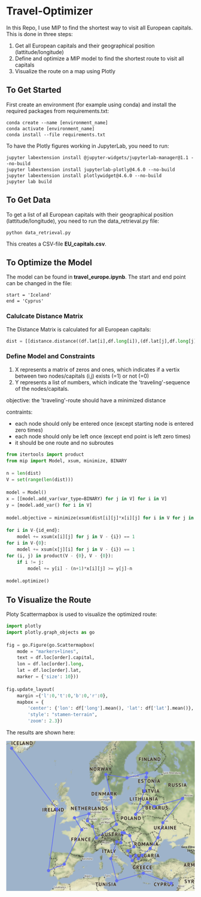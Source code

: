 # Travel-Optimizer

In this Repo, I use MIP to find the shortest way to visit all European capitals. This is done in three steps:

1. Get all European capitals and their geographical position (lattitude/longitude)
2. Define and optimize a MIP model to find the shortest route to visit all capitals
3. Visualize the route on a map using Plotly

## To Get Started

First create an environment (for example using conda) and install the required packages from requirements.txt:

```
conda create --name [environment_name]
conda activate [environment_name]
conda install --file requirements.txt
```

To have the Plotly figures working in JupyterLab, you need to run:

```
jupyter labextension install @jupyter-widgets/jupyterlab-manager@1.1 --no-build
jupyter labextension install jupyterlab-plotly@4.6.0 --no-build
jupyter labextension install plotlywidget@4.6.0 --no-build
jupyter lab build
```

## To Get Data
To get a list of all European capitals with their geographical position (lattitude/longitude), you need to run the data_retrieval.py file:

```
python data_retrieval.py
```

This creates a CSV-file **EU_capitals.csv**.


## To Optimize the Model
The model can be found in **travel_europe.ipynb**.
The start and end point can be changed in the file:

```
start = 'Iceland'
end = 'Cyprus'
```

### Calulcate Distance Matrix
The Distance Matrix is calculated for all European capitals:

```python
dist = [[distance.distance((df.lat[i],df.long[i]),(df.lat[j],df.long[j])).km for j in range(len(df))] for i in range(len(df))]
```

### Define Model and Constraints
1. X represents a matrix of zeros and ones, which indicates if a vertix between two nodes/capitals (i,j) exists (=1) or not (=0)
2. Y represents a list of numbers, which indicate the 'traveling'-sequence of the nodes/capitals.

objective: the 'traveling'-route should have a minimized distance

contraints: 
- each node should only be entered once (except starting node is entered zero times)
- each node should only be left once (except end point is left zero times)
- it should be one route and no subroutes

```python
from itertools import product
from mip import Model, xsum, minimize, BINARY

n = len(dist) 
V = set(range(len(dist)))

model = Model()
x = [[model.add_var(var_type=BINARY) for j in V] for i in V]
y = [model.add_var() for i in V]

model.objective = minimize(xsum(dist[i][j]*x[i][j] for i in V for j in V))

for i in V-{id_end}:
    model += xsum(x[i][j] for j in V - {i}) == 1
for i in V-{0}:
    model += xsum(x[j][i] for j in V - {i}) == 1
for (i, j) in product(V - {0}, V - {0}):
    if i != j:
        model += y[i] - (n+1)*x[i][j] >= y[j]-n

model.optimize()
```


## To Visualize the Route
Ploty Scattermapbox is used to visualize the optimized route:

```python
import plotly
import plotly.graph_objects as go

fig = go.Figure(go.Scattermapbox(
    mode = "markers+lines",
    text = df.loc[order].capital,
    lon = df.loc[order].long,
    lat = df.loc[order].lat,
    marker = {'size': 10}))

fig.update_layout(
    margin ={'l':0,'t':0,'b':0,'r':0},
    mapbox = {
        'center': {'lon': df['long'].mean(), 'lat': df['lat'].mean()},
        'style': "stamen-terrain",
        'zoom': 2.3})
```
The results are shown here:

![alt text](assets/example.png "Example Route (Iceland-Cyprus)")